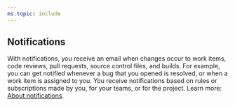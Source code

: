 ```yaml
---
ms.topic: include
---
```

 
## Notifications
With notifications, you receive an email when changes occur to work items, code reviews, pull requests, source control files, and builds. For example, you can get notified whenever a bug that you opened is resolved, or when a work item is assigned to you. You receive notifications based on rules or subscriptions made by you, for your teams, or for the project. Learn more: [About notifications](../../notifications/about-notifications.md).